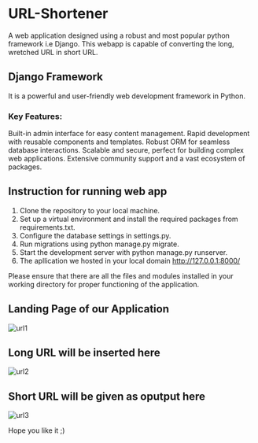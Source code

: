 # URL-Shortener
A web application designed using a robust and most popular python framework i.e Django. This webapp is capable of converting the long, wretched URL in short URL.

## Django Framework
It is a powerful and user-friendly web development framework in Python.

### Key Features:

Built-in admin interface for easy content management.
Rapid development with reusable components and templates.
Robust ORM for seamless database interactions.
Scalable and secure, perfect for building complex web applications.
Extensive community support and a vast ecosystem of packages.

## Instruction for running web app

1. Clone the repository to your local machine.
2. Set up a virtual environment and install the required packages from requirements.txt.
3. Configure the database settings in settings.py.
4. Run migrations using python manage.py migrate.
5. Start the development server with python manage.py runserver.
6. The apllication we hosted in your local domain http://127.0.0.1:8000/

Please ensure that there are all the files and modules installed in your working directory for proper functioning of the application.

## Landing Page of our Application
![url1](https://github.com/Dartpixel/URL-Shortener/assets/89685890/88b51646-84ab-4c68-9c7d-9a689211f9c2)

## Long URL will be inserted here
![url2](https://github.com/Dartpixel/URL-Shortener/assets/89685890/25f8f6e8-c572-49df-9a79-85f03870c6ce)

## Short URL will be given as oputput here
![url3](https://github.com/Dartpixel/URL-Shortener/assets/89685890/dba68413-58fb-4231-a5e2-e2f8f39a0673)

Hope you like it ;)

